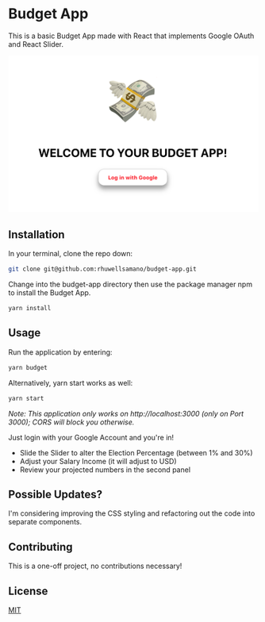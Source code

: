 # Budget App

This is a basic Budget App made with React that implements Google OAuth and React Slider.

![Budget App Splash](budget-app-splash.png)

## Installation

In your terminal, clone the repo down:
```bash
git clone git@github.com:rhuwellsamano/budget-app.git
```

Change into the budget-app directory then use the package manager npm to install the Budget App.
```bash
yarn install
```

## Usage

Run the application by entering:
```bash
yarn budget
```

Alternatively, yarn start works as well:
```bash
yarn start
```

*Note: This application only works on http://localhost:3000 (only on Port 3000); 
CORS will block you otherwise.*

Just login with your Google Account and you're in!

- Slide the Slider to alter the Election Percentage (between 1% and 30%)
- Adjust your Salary Income (it will adjust to USD)
- Review your projected numbers in the second panel

## Possible Updates?
I'm considering improving the CSS styling and refactoring out the code into separate components.

## Contributing
This is a one-off project, no contributions necessary!

## License
[MIT](https://choosealicense.com/licenses/mit/)